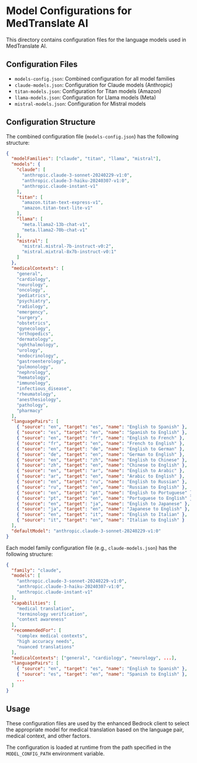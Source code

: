 # Model Configurations for MedTranslate AI

This directory contains configuration files for the language models used in MedTranslate AI.

## Configuration Files

- `models-config.json`: Combined configuration for all model families
- `claude-models.json`: Configuration for Claude models (Anthropic)
- `titan-models.json`: Configuration for Titan models (Amazon)
- `llama-models.json`: Configuration for Llama models (Meta)
- `mistral-models.json`: Configuration for Mistral models

## Configuration Structure

The combined configuration file (`models-config.json`) has the following structure:

```json
{
  "modelFamilies": ["claude", "titan", "llama", "mistral"],
  "models": {
    "claude": [
      "anthropic.claude-3-sonnet-20240229-v1:0",
      "anthropic.claude-3-haiku-20240307-v1:0",
      "anthropic.claude-instant-v1"
    ],
    "titan": [
      "amazon.titan-text-express-v1",
      "amazon.titan-text-lite-v1"
    ],
    "llama": [
      "meta.llama2-13b-chat-v1",
      "meta.llama2-70b-chat-v1"
    ],
    "mistral": [
      "mistral.mistral-7b-instruct-v0:2",
      "mistral.mixtral-8x7b-instruct-v0:1"
    ]
  },
  "medicalContexts": [
    "general",
    "cardiology",
    "neurology",
    "oncology",
    "pediatrics",
    "psychiatry",
    "radiology",
    "emergency",
    "surgery",
    "obstetrics",
    "gynecology",
    "orthopedics",
    "dermatology",
    "ophthalmology",
    "urology",
    "endocrinology",
    "gastroenterology",
    "pulmonology",
    "nephrology",
    "hematology",
    "immunology",
    "infectious_disease",
    "rheumatology",
    "anesthesiology",
    "pathology",
    "pharmacy"
  ],
  "languagePairs": [
    { "source": "en", "target": "es", "name": "English to Spanish" },
    { "source": "es", "target": "en", "name": "Spanish to English" },
    { "source": "en", "target": "fr", "name": "English to French" },
    { "source": "fr", "target": "en", "name": "French to English" },
    { "source": "en", "target": "de", "name": "English to German" },
    { "source": "de", "target": "en", "name": "German to English" },
    { "source": "en", "target": "zh", "name": "English to Chinese" },
    { "source": "zh", "target": "en", "name": "Chinese to English" },
    { "source": "en", "target": "ar", "name": "English to Arabic" },
    { "source": "ar", "target": "en", "name": "Arabic to English" },
    { "source": "en", "target": "ru", "name": "English to Russian" },
    { "source": "ru", "target": "en", "name": "Russian to English" },
    { "source": "en", "target": "pt", "name": "English to Portuguese" },
    { "source": "pt", "target": "en", "name": "Portuguese to English" },
    { "source": "en", "target": "ja", "name": "English to Japanese" },
    { "source": "ja", "target": "en", "name": "Japanese to English" },
    { "source": "en", "target": "it", "name": "English to Italian" },
    { "source": "it", "target": "en", "name": "Italian to English" }
  ],
  "defaultModel": "anthropic.claude-3-sonnet-20240229-v1:0"
}
```

Each model family configuration file (e.g., `claude-models.json`) has the following structure:

```json
{
  "family": "claude",
  "models": [
    "anthropic.claude-3-sonnet-20240229-v1:0",
    "anthropic.claude-3-haiku-20240307-v1:0",
    "anthropic.claude-instant-v1"
  ],
  "capabilities": [
    "medical translation",
    "terminology verification",
    "context awareness"
  ],
  "recommendedFor": [
    "complex medical contexts",
    "high accuracy needs",
    "nuanced translations"
  ],
  "medicalContexts": ["general", "cardiology", "neurology", ...],
  "languagePairs": [
    { "source": "en", "target": "es", "name": "English to Spanish" },
    { "source": "es", "target": "en", "name": "Spanish to English" },
    ...
  ]
}
```

## Usage

These configuration files are used by the enhanced Bedrock client to select the appropriate model for medical translation based on the language pair, medical context, and other factors.

The configuration is loaded at runtime from the path specified in the `MODEL_CONFIG_PATH` environment variable.
